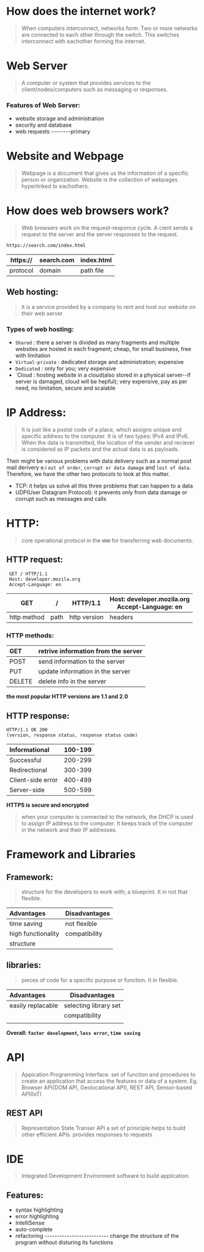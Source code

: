 # How does the internet work?
> When computers interconnect, networks form. Two or more networks are connected to each other through the switch. This switches interconnect with eachother forming the internet.

# Web Server
> A computer or system that provides services to the client/nodes/computers such as messaging or responses.
### Features of Web Server:
* website storage and administration
* security and database
* web requests        --------primary

# Website and Webpage
> Webpage is a document that gives us the information of a specific person or organization. Website is the collection of webpages hyperlinked to eachothers.

# How does web browsers work?
> Web browsers work on the request-responce cycle. A cient sends a request to the server and the server responses to the request.

```
https://search.com/index.html
```
| https:// | search.com | index.html |
|----------|------------|------------|
| protocol | domain     | path file  |

## Web hosting:
> it is a service provided by a company to rent and host our website on their web server

### Types of web hosting:
* `Shared` : there a server is divided as many fragments and multiple websites are hosted in each fragment; cheap, for small business, free with limitation
* `Virtual-private` : dedicated storage and administration; expensive
* `Dedicated` : only for you; very expensive
* `Cloud : hosting website in a cloud(also stored in a physical server--if server is damaged, cloud will be hepful); very expensive, pay as per need, no limitation, secure and scalable

# IP Address:
> It is just like a postal code of a place, which assigns unique and specific address to the computer. It is of two types: IPv4 and IPv6. When the data is transmitted, the location of the sender and reciever is considered as IP packets and the actual data is as payloads.

Their might be various problems with data delivery such as a normal post mail derivery e.i `out of order`, `corrupt or data damage` and `lost of data`. Therefore, we have the other two protocols to look at this matter.
* TCP: it helps us solve all this three problems that can happen to a data
* UDP(User Datagram Protocol): it prevents only from data damage or corrupt such as messages and calls


# HTTP:
> core operational protocol in the `WWW` for transferring web documents.

## HTTP request:
```
 GET / HTTP/1.1 
 Host: developer.mozila.org
 Accept-Language: en
```
| GET | / | HTTP/1.1 | Host: developer.mozila.org <br> Accept-Language: en |
|-----|---|----------|-----------------------------------------------------|
| http method | path | http version | headers                              |


### HTTP methods:
| GET      |  retrive information from the server |
| :-----   |--------------------------------------|
| POST     |  send information to the server |
| PUT      |  update information in the server |
| DELETE   |  delete info in the server |
**the most popular HTTP versions are 1.1 and 2.0**

## HTTP response:
```
HTTP/1.1 OK 200 
(version, response status, response status code)
```
| Informational     |  100-199 |
| :-----   |--------------------------------------|
| Successful    |  200-299 |
| Redirectional      |  300-399 |
| Client-side error   |  400-499 |
| Server-side    |  500-599 |
**HTTPS is secure and encrypted**

> when your computer is connected to the network, the DHCP is used to assign IP address to the computer. It keeps track of the computer in the network and their IP addresses.

# Framework and Libraries
## Framework: 
> structure for the developers to work with; a blueprint. It in not that flexible. 

| Advantages| Disadvantages |
|:------------| ------------ |
| time saving | not flexible |
| high functionality | compatibility |
| structure |       |

## libraries: 
> pieces of code for a specific purpose or function. It in flexible. 

| Advantages| Disadvantages |
|:------------| ------------ |
| easily replacable | selecting library set |
|  | compatibility |
|  |       |

**Overall: `faster development`, `less error`, `time saving`**

# API
> Appication Programming Interface.
> set of function and procedures to create an application that access the features or data of a system. 
> Eg. Browser API(DOM API, Geolocational API), REST API, Sensor-based API(IoT)

## REST API
> Representation State Transer API
> a set of priniciple helps to build other efficient APIs.
> provides responses to requests

# IDE
> Integrated Development Environment
> software to build application.

## Features:
* syntax highlighting
* error highlighting
* IntelliSense
* auto-complete
* refactoring  -------------------------- change the structure of the program without disturing its functions
